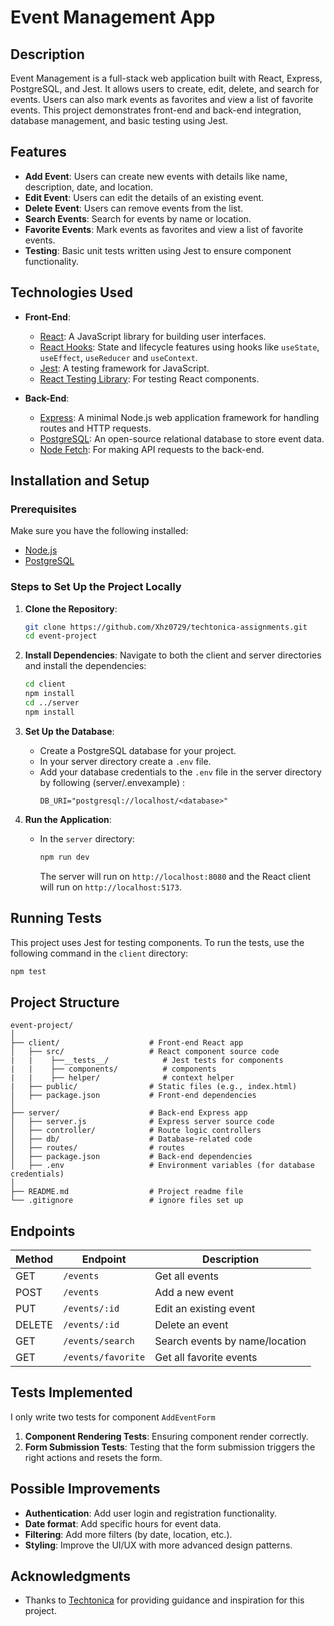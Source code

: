 # Event Management App

## Description

Event Management is a full-stack web application built with React, Express, PostgreSQL, and Jest. It allows users to create, edit, delete, and search for events. Users can also mark events as favorites and view a list of favorite events. This project demonstrates front-end and back-end integration, database management, and basic testing using Jest.

## Features

- **Add Event**: Users can create new events with details like name, description, date, and location.
- **Edit Event**: Users can edit the details of an existing event.
- **Delete Event**: Users can remove events from the list.
- **Search Events**: Search for events by name or location.
- **Favorite Events**: Mark events as favorites and view a list of favorite events.
- **Testing**: Basic unit tests written using Jest to ensure component functionality.

## Technologies Used

- **Front-End**:

  - [React](https://reactjs.org/): A JavaScript library for building user interfaces.
  - [React Hooks](https://reactjs.org/docs/hooks-intro.html): State and lifecycle features using hooks like `useState`, `useEffect`, `useReducer` and `useContext`.
  - [Jest](https://jestjs.io/): A testing framework for JavaScript.
  - [React Testing Library](https://testing-library.com/docs/react-testing-library/intro): For testing React components.

- **Back-End**:
  - [Express](https://expressjs.com/): A minimal Node.js web application framework for handling routes and HTTP requests.
  - [PostgreSQL](https://www.postgresql.org/): An open-source relational database to store event data.
  - [Node Fetch](https://www.npmjs.com/package/node-fetch): For making API requests to the back-end.

## Installation and Setup

### Prerequisites

Make sure you have the following installed:

- [Node.js](https://nodejs.org/en/download/)
- [PostgreSQL](https://nodejs.org/en/download/)

### Steps to Set Up the Project Locally

1. **Clone the Repository**:

   ```bash
   git clone https://github.com/Xhz0729/techtonica-assignments.git
   cd event-project
   ```

2. **Install Dependencies**:
   Navigate to both the client and server directories and install the dependencies:

   ```bash
   cd client
   npm install
   cd ../server
   npm install
   ```

3. **Set Up the Database**:

   - Create a PostgreSQL database for your project.
   - In your server directory create a `.env` file.
   - Add your database credentials to the `.env` file in the server directory by following (server/.envexample) :
     ```
     DB_URI="postgresql://localhost/<database>"
     ```

4. **Run the Application**:
   - In the `server` directory:
     ```bash
     npm run dev
     ```
     The server will run on `http://localhost:8080` and the React client will run on `http://localhost:5173`.

## Running Tests

This project uses Jest for testing components. To run the tests, use the following command in the `client` directory:

```bash
npm test
```

## Project Structure

```
event-project/
│
├── client/                    # Front-end React app
│   ├── src/                   # React component source code
|   |    ├──__tests__/            # Jest tests for components
|   |    ├── components/          # components
|   |    ├── helper/              # context helper
|   ├── public/                # Static files (e.g., index.html)
│   ├── package.json           # Front-end dependencies
│
├── server/                    # Back-end Express app
│   ├── server.js              # Express server source code
│   ├── controller/            # Route logic controllers
│   ├── db/                    # Database-related code
│   ├── routes/                # routes
│   ├── package.json           # Back-end dependencies
│   ├── .env                   # Environment variables (for database credentials)
│
├── README.md                  # Project readme file
└── .gitignore                 # ignore files set up

```

## Endpoints

| Method | Endpoint           | Description                    |
| ------ | ------------------ | ------------------------------ |
| GET    | `/events`          | Get all events                 |
| POST   | `/events`          | Add a new event                |
| PUT    | `/events/:id`      | Edit an existing event         |
| DELETE | `/events/:id`      | Delete an event                |
| GET    | `/events/search`   | Search events by name/location |
| GET    | `/events/favorite` | Get all favorite events        |

## Tests Implemented

I only write two tests for component `AddEventForm`

1. **Component Rendering Tests**: Ensuring component render correctly.
2. **Form Submission Tests**: Testing that the form submission triggers the right actions and resets the form.

## Possible Improvements

- **Authentication**: Add user login and registration functionality.
- **Date format**: Add specific hours for event data.
- **Filtering**: Add more filters (by date, location, etc.).
- **Styling**: Improve the UI/UX with more advanced design patterns.

## Acknowledgments

- Thanks to [Techtonica](https://www.techtonica.org/) for providing guidance and inspiration for this project.
